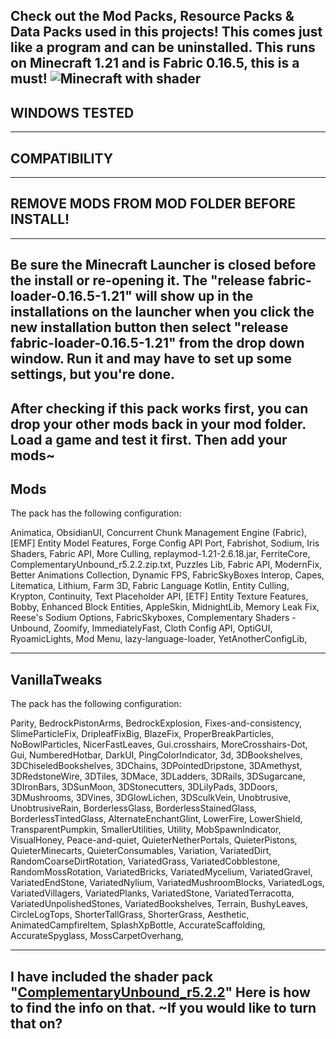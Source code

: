 Check out the Mod Packs, Resource Packs & Data Packs used in this projects!
This comes just like a program and can be uninstalled.
This runs on Minecraft 1.21 and is Fabric 0.16.5, this is a must!
![Minecraft with shader](https://previews.dropbox.com/p/thumb/ACZtzvTKvS7NcnpokJCoqgK71rMAqhB1Vdmon_8zdk9BPlKaMzUFDLboW9DFk4RzLDVrFhGMo0P1lfKRp9AlJBwgqilWLM9rrNet3M-2I9DlhaP4lgL2H9nVu43HQ817M1iVMBQWQTOHv9nJMWeSFz_mnIvTLKoN3s8KKrtH2rkQGiEc45BPzKRssR0kLY31eHo9z9anlv5nEnoEXIylY0NmJtTPKbIER5KtU1N91yBPIBmfbKPHPU2RnpU-bwIgkdAdu-dPdTQ5vTj_rx5CIHEb-bdU0rIyKBbcMiTud-ygWaAnvLb580cTMD27u7jQspGgW6I45g-5s1nYYe4mUDHvARAVFXEoFYEuiaZlcHg5ww/p.png)
-------------------------------------------------------------------------
WINDOWS TESTED
-------------------------------------------------------------------------
-------------------------------------------------------------------------
COMPATIBILITY
-------------------------------------------------------------------------
-------------------------------------------------------------------------
REMOVE MODS FROM MOD FOLDER BEFORE INSTALL! 
-------------------------------------------------------------------------

-------------------------------------------------------------------------
Be sure the Minecraft Launcher is closed before the install or re-opening it. The "release fabric-loader-0.16.5-1.21" will show  up in the installations on the launcher when you click the new installation button then select "release fabric-loader-0.16.5-1.21" from the drop down window. Run it and may have to set up some settings, but you're done.
-------------------------------------------------------------------------
After checking if this pack works first, you can drop your other mods back in your mod folder.
Load a game and test it first. Then add your mods~
-------------------------------------------------------------------------
Mods
-------------------------------------------------------------------------
The pack has the following configuration:

Animatica,
ObsidianUI,
Concurrent Chunk Management Engine (Fabric),
[EMF] Entity Model Features,
Forge Config API Port,
Fabrishot,
Sodium,
Iris Shaders,
Fabric API,
More Culling,
replaymod-1.21-2.6.18.jar,
FerriteCore,
ComplementaryUnbound_r5.2.2.zip.txt,
Puzzles Lib,
Fabric API,
ModernFix,
Better Animations Collection,
Dynamic FPS,
FabricSkyBoxes Interop,
Capes,
Litematica,
Lithium,
Farm 3D,
Fabric Language Kotlin,
Entity Culling,
Krypton,
Continuity,
Text Placeholder API,
[ETF] Entity Texture Features,
Bobby,
Enhanced Block Entities,
AppleSkin,
MidnightLib,
Memory Leak Fix,
Reese's Sodium Options,
FabricSkyboxes,
Complementary Shaders - Unbound,
Zoomify,
ImmediatelyFast,
Cloth Config API,
OptiGUI,
RyoamicLights,
Mod Menu,
lazy-language-loader,
YetAnotherConfigLib,

-------------------------------------------------------------------------
VanillaTweaks
-------------------------------------------------------------------------
The pack has the following configuration:

Parity,
BedrockPistonArms,
BedrockExplosion,
Fixes-and-consistency,
SlimeParticleFix,
DripleafFixBig,
BlazeFix,
ProperBreakParticles,
NoBowlParticles,
NicerFastLeaves,
Gui.crosshairs,
MoreCrosshairs-Dot,
Gui,
NumberedHotbar,
DarkUI,
PingColorIndicator,
3d,
3DBookshelves,
3DChiseledBookshelves,
3DChains,
3DPointedDripstone,
3DAmethyst,
3DRedstoneWire,
3DTiles,
3DMace,
3DLadders,
3DRails,
3DSugarcane,
3DIronBars,
3DSunMoon,
3DStonecutters,
3DLilyPads,
3DDoors,
3DMushrooms,
3DVines,
3DGlowLichen,
3DSculkVein,
Unobtrusive,
UnobtrusiveRain,
BorderlessGlass,
BorderlessStainedGlass,
BorderlessTintedGlass,
AlternateEnchantGlint,
LowerFire,
LowerShield,
TransparentPumpkin,
SmallerUtilities,
Utility,
MobSpawnIndicator,
VisualHoney,
Peace-and-quiet,
QuieterNetherPortals,
QuieterPistons,
QuieterMinecarts,
QuieterConsumables,
Variation,
VariatedDirt,
RandomCoarseDirtRotation,
VariatedGrass,
VariatedCobblestone,
RandomMossRotation,
VariatedBricks,
VariatedMycelium,
VariatedGravel,
VariatedEndStone,
VariatedNylium,
VariatedMushroomBlocks,
VariatedLogs,
VariatedVillagers,
VariatedPlanks,
VariatedStone,
VariatedTerracotta,
VariatedUnpolishedStones,
VariatedBookshelves,
Terrain,
BushyLeaves,
CircleLogTops,
ShorterTallGrass,
ShorterGrass,
Aesthetic,
AnimatedCampfireItem,
SplashXpBottle,
AccurateScaffolding,
AccurateSpyglass,
MossCarpetOverhang,

-------------------------------------------------------------------------
I have included the shader pack "[ComplementaryUnbound_r5.2.2](https://www.curseforge.com/minecraft/shaders/complementary-unbound)" Here is how to find the info on that. ~If you would like to turn that on? 
-------------------------------------------------------------------------

